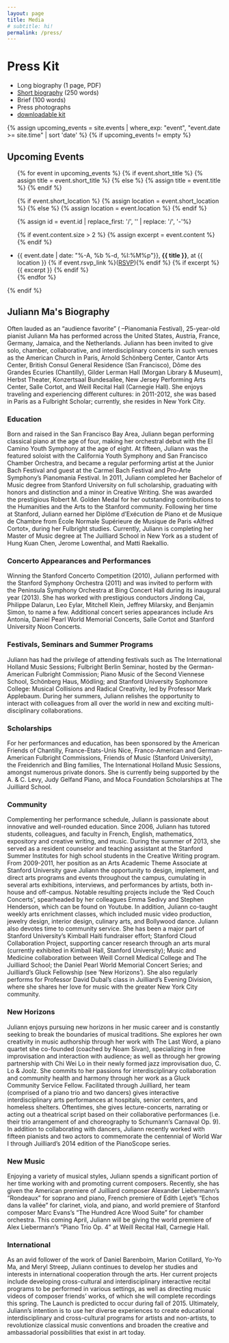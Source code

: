 ```yaml
---
layout: page
title: Media
# subtitle: hi!
permalink: /press/
---
```


Press Kit
=========

- Long biography (1 page, PDF)
- [Short biography](/short_bio.txt) (250 words)
- Brief (100 words)
- Press photographs
- [downloadable kit](https://static.hackartscience.com/juliannma/juliann_ma_press_kit.zip)

{% assign upcoming_events = site.events | where_exp: "event", "event.date >= site.time" | sort 'date' %}
{% if upcoming_events != empty %}
<h2>Upcoming Events</h2>
<ul>
{% for event in upcoming_events %}
  {% if event.short_title %}
    {% assign title = event.short_title %}
  {% else %}
    {% assign title = event.title %}
  {% endif %}

  {% if event.short_location %}
    {% assign location = event.short_location %}
  {% else %}
    {% assign location = event.location %}
  {% endif %}

  {% assign id = event.id | replace_first: '/', '' | replace: '/', '-'%}

  {% if event.content.size > 2 %}
    {% assign excerpt = event.content %}
  {% endif %}

  <li>
    <span class="calendar_tile">{{ event.date | date: "%-A, %b %-d, %I:%M%p"}}, </span>
    <b>{{ title }}</b>, at {{ location }}
    {% if event.rsvp_link %}(<a href="{{ event.rsvp_link }}">RSVP</a>){% endif %}
    {% if excerpt %}
      <span class="event-detail">{{ excerpt }}</span>
    {% endif %}
  </li>
{% endfor %}
</ul>
{% endif %}

Juliann Ma's Biography
----------------------

Often lauded as an “audience favorite” ( –Pianomania Festival), 25-year-old pianist Juliann Ma has performed across the United States, Austria, France, Germany, Jamaica, and the Netherlands. Juliann has been invited to give solo, chamber, collaborative, and interdisciplinary concerts in such venues as the American Church in Paris, Arnold Schönberg Center, Cantor Arts Center, British Consul General Residence (San Francisco), Dôme des Grandes Ecuries (Chantilly), Gilder Lerman Hall (Morgan Library & Museum), Herbst Theater, Konzertsaal Bundesallee, New Jersey Performing Arts Center, Salle Cortot, and Weill Recital Hall (Carnegie Hall). She enjoys traveling and experiencing different cultures: in 2011-2012, she was based in Paris as a Fulbright Scholar; currently, she resides in New York City.


### Education

Born and raised in the San Francisco Bay Area, Juliann began performing classical piano at the age of four, making her orchestral debut with the El Camino Youth Symphony at the age of eight. At fifteen, Juliann was the featured soloist with the California Youth Symphony and San Francisco Chamber Orchestra, and became a regular performing artist at the Junior Bach Festival and guest at the Carmel Bach Festival and Pro-Arte Symphony’s Pianomania Festival. In 2011, Juliann completed her Bachelor of Music degree from Stanford University on full scholarship, graduating with honors and distinction and a minor in Creative Writing. She was awarded the prestigious Robert M. Golden Medal for her outstanding contributions to the Humanities and the Arts to the Stanford community. Following her time at Stanford, Juliann earned her Diplôme d’Exécution de Piano et de Musique de Chambre from École Normale Supérieure de Musique de Paris «Alfred Cortot», during her Fulbright studies. Currently, Juliann is completing her Master of Music degree at The Juilliard School in New York as a student of Hung Kuan Chen, Jerome Lowenthal, and Matti Raekallio.


### Concerto Appearances and Performances

Winning the Stanford Concerto Competition (2010), Juliann performed with the Stanford Symphony Orchestra (2011) and was invited to perform with the Peninsula Symphony Orchestra at Bing Concert Hall during its inaugural year (2013). She has worked with prestigious conductors Jindong Cai, Philippe Dalarun, Leo Eylar, Mitchell Klein, Jeffrey Milarsky, and Benjamin Simon, to name a few. Additional concert series appearances include Ars Antonia, Daniel Pearl World Memorial Concerts, Salle Cortot and Stanford University Noon Concerts.


### Festivals, Seminars and Summer Programs

Juliann has had the privilege of attending festivals such as The International Holland Music Sessions; Fulbright Berlin Seminar, hosted by the German-American Fulbright Commission; Piano Music of the Second Viennese School, Schönberg Haus, Mödling; and Stanford University Sophomore College: Musical Collisions and Radical Creativity, led by Professor Mark Applebaum. During her summers, Juliann relishes the opportunity to interact with colleagues from all over the world in new and exciting multi-disciplinary collaborations.


### Scholarships

For her performances and education, has been sponsored by the American Friends of Chantilly, France-Etats-Unis Nice, Franco-American and German-American Fulbright Commissions, Friends of Music (Stanford University), the Freidenrich and Bing families, The International Holland Music Sessions, amongst numerous private donors. She is currently being supported by the A. & C. Levy, Judy Gelfand Piano, and Moca Foundation Scholarships at The Juilliard School.


### Community

Complementing her performance schedule, Juliann is passionate about innovative and well-rounded education. Since 2006, Juliann has tutored students, colleagues, and faculty in French, English, mathematics, expository and creative writing, and music. During the summer of 2013, she served as a resident counselor and teaching assistant at the Stanford Summer Institutes for high school students in the Creative Writing program. From 2009-2011, her position as an Arts Academic Theme Associate at Stanford University gave Juliann the opportunity to design, implement, and direct arts programs and events throughout the campus, cumulating in several arts exhibitions, interviews, and performances by artists, both in-house and off-campus. Notable resulting projects include the ‘Red Couch Concerts’, spearheaded by her colleagues Emma Sedivy and Stephen Henderson, which can be found on Youtube. In addition, Juliann co-taught weekly arts enrichment classes, which included music video production, jewelry design, interior design, culinary arts, and Bollywood dance.
Juliann also devotes time to community service. She has been a major part of Stanford University’s Kimball Haiti fundraiser effort; Stanford Cloud Collaboration Project, supporting cancer research through an arts mural (currently exhibited in Kimball Hall, Stanford University); Music and Medicine collaboration between Weill Cornell Medical College and The Juilliard School; the Daniel Pearl World Memorial Concert Series; and Juilliard’s Gluck Fellowship (see ‘New Horizons’). She also regularly performs for Professor David Dubal’s class in Juilliard’s Evening Division, where she shares her love for music with the greater New York City community.


### New Horizons

Juliann enjoys pursuing new horizons in her music career and is constantly seeking to break the boundaries of musical traditions. She explores her own creativity in music authorship through her work with The Last Word, a piano quartet she co-founded (coached by Noam Sivan), specializing in free improvisation and interaction with audience; as well as through her growing partnership with Chi Wei Lo in their newly formed jazz improvisation duo, C. Lo & Joolz.
She commits to her passions for interdisciplinary collaboration and community health and harmony through her work as a Gluck Community Service Fellow. Facilitated through Juilliard, her team (comprised of a piano trio and two dancers) gives interactive interdisciplinary arts performances at hospitals, senior centers, and homeless shelters. Oftentimes, she gives lecture-concerts, narrating or acting out a theatrical script based on their collaborative performances (i.e. their trio arrangement of and choreography to Schumann’s Carnaval Op. 9). In addition to collaborating with dancers, Juliann recently worked with fifteen pianists and two actors to commemorate the centennial of World War I through Juilliard’s 2014 edition of the PianoScope series.


### New Music

Enjoying a variety of musical styles, Juliann spends a significant portion of her time working with and promoting current composers. Recently, she has given the American premiere of Juilliard composer Alexander Liebermann’s “Rondeaux” for soprano and piano, French premiere of Edith Lejet’s “Echos dans la vallée” for clarinet, viola, and piano, and world premiere of Stanford composer Marc Evans’s “The Hundred Acre Wood Suite” for chamber orchestra. This coming April, Juliann will be giving the world premiere of Alex Liebermann’s “Piano Trio Op. 4” at Weill Recital Hall, Carnegie Hall.


### International

As an avid follower of the work of Daniel Barenboim, Marion Cotillard, Yo-Yo Ma, and Meryl Streep, Juliann continues to develop her studies and interests in international cooperation through the arts. Her current projects include developing cross-cultural and interdisciplinary interactive recital programs to be performed in various settings, as well as directing music videos of composer friends’ works, of which she will complete recordings this spring. The Launch is predicted to occur during fall of 2015.
Ultimately, Juliann’s intention is to use her diverse experiences to create educational interdisciplinary and cross-cultural programs for artists and non-artists, to revolutionize classical music conventions and broaden the creative and ambassadorial possibilities that exist in art today.
